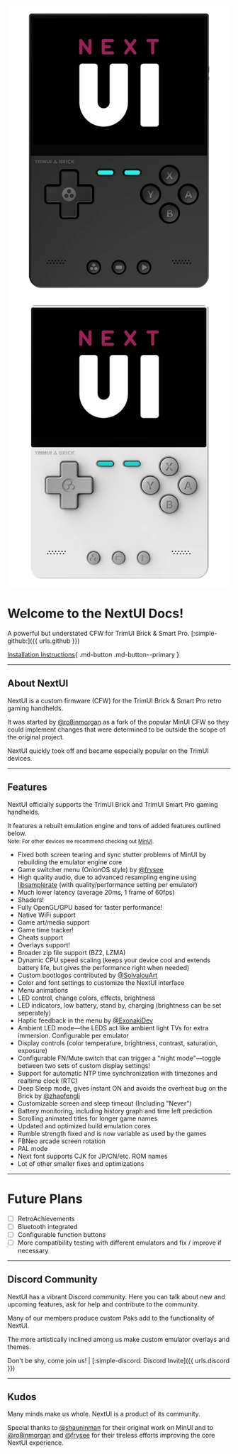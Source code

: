 <!--suppress HtmlUnknownTarget -->
<img src="../_inc/images/brick-nextui-animated-black.webp" alt="NextUI Animated on TrimUI Brick" class="docs-logo docs-logo-light" />
<img src="../_inc/images/brick-nextui-animated-white.webp" alt="NextUI Animated on TrimUI Brick" class="docs-logo docs-logo-dark" />

# **Welcome to the NextUI Docs!**

A powerful but understated CFW for TrimUI Brick & Smart Pro. [:simple-github:]({{ urls.github }})

[Installation Instructions](usage.md){ .md-button .md-button--primary }

---

## About NextUI

NextUI is a custom firmware (CFW) for the TrimUI Brick & Smart Pro retro gaming handhelds.

It was started by [@ro8inmorgan](https://github.com/ro8inmorgan) as a fork of the popular MinUI CFW so they could
implement changes that were determined to be outside the scope of the original project.

NextUI quickly took off and became especially popular on the TrimUI devices.

---

## Features

NextUI officially supports the TrimUI Brick and TrimUI Smart Pro gaming handhelds.

It features a rebuilt emulation engine and tons of added features outlined below.<br />
<small>Note: For other devices we recommend checking out [MinUI](https://github.com/shauninman/MinUI).</small>

- Fixed both screen tearing and sync stutter problems of MinUI by rebuilding the emulator engine core
- Game switcher menu (OnionOS style) by [@frysee](https://github.com/frysee)
- High quality audio, due to advanced resampling engine
  using [libsamplerate](https://github.com/libsndfile/libsamplerate) (with quality/performance setting per emulator)
- Much lower latency (average 20ms, 1 frame of 60fps)
- Shaders!
- Fully OpenGL/GPU based for faster performance!
- Native WiFi support
- Game art/media support
- Game time tracker!
- Cheats support
- Overlays support!
- Broader zip file support (BZ2, LZMA)
- Dynamic CPU speed scaling (keeps your device cool and extends battery life, but gives the performance right when
  needed)
- Custom bootlogos contributed by [@SolvalouArt](https://bsky.app/profile/solvalouart.bsky.social)
- Color and font settings to customize the NextUI interface
- Menu animations
- LED control, change colors, effects, brightness
- LED indicators, low battery, stand by, charging (brightness can be set seperately)
- Haptic feedback in the menu by [@ExonakiDev](https://github.com/exonakidev)
- Ambient LED mode—the LEDS act like ambient light TVs for extra immersion. Configurable per emulator
- Display controls (color temperature, brightness, contrast, saturation, exposure)
- Configurable FN/Mute switch that can trigger a "night mode"—toggle between two sets of custom display settings!
- Support for automatic NTP time synchronization with timezones and realtime clock (RTC)
- Deep Sleep mode, gives instant ON and avoids the overheat bug on the Brick
  by [@zhaofengli](https://github.com/zhaofengli)
- Customizable screen and sleep timeout (Including "Never")
- Battery monitoring, including history graph and time left prediction
- Scrolling animated titles for longer game names
- Updated and optimized build emulation cores
- Rumble strength fixed and is now variable as used by the games
- FBNeo arcade screen rotation
- PAL mode
- Next font supports CJK for JP/CN/etc. ROM names
- Lot of other smaller fixes and optimizations

---

# Future Plans

- [ ] RetroAchievements
- [ ] Bluetooth integrated
- [ ] Configurable function buttons
- [ ] More compatibility testing with different emulators and fix / improve if necessary

---

## Discord Community

NextUI has a vibrant Discord community. Here you can talk about new and upcoming features, ask for help and contribute
to the community.

Many of our members produce custom Paks add to the functionality of NextUI.

The more artistically inclined among us make custom emulator overlays and themes.

Don't be shy, come join us! |  [:simple-discord: Discord Invite]({{ urls.discord }})

---

## Kudos

Many minds make us whole. NextUI is a product of its community.

Special thanks to [@shauninman](https://github.com/shauninman) for their original work on MinUI and
to [@ro8inmorgan](https://github.com/ro8inmorgan) and [@frysee](https://github.com/frysee) for their tireless efforts
improving the core NextUI experience.
